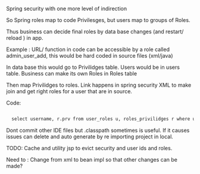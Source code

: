 Spring security with one more level of indirection

So Spring roles map to code Privilesges, but users map to groups of Roles.

Thus business can decide final roles by data base changes (and restart/ reload ) in app.

Example : URL/ function in code can be accessible by a role called admin_user_add, this would be hard coded in source files (xml/java)

In data base this would go to Privilidges table.
Users would be in users table.
Business can make its own Roles in Roles table

Then map Privilidges to roles. Link happens in spring security XML to make join and get right roles for a user that are in source.

Code:

````xml

  select username, r.prv from user_roles u, roles_privilidges r where username = ? and u.role = r.role

````

Dont commit other IDE files but .classpath sometimes is useful. If it causes issues can delete and auto generate by re importing project in local.

TODO:
Cache and utility jsp to evict security and user ids and roles.

Need to : Change from xml to bean impl so that other changes can be made?